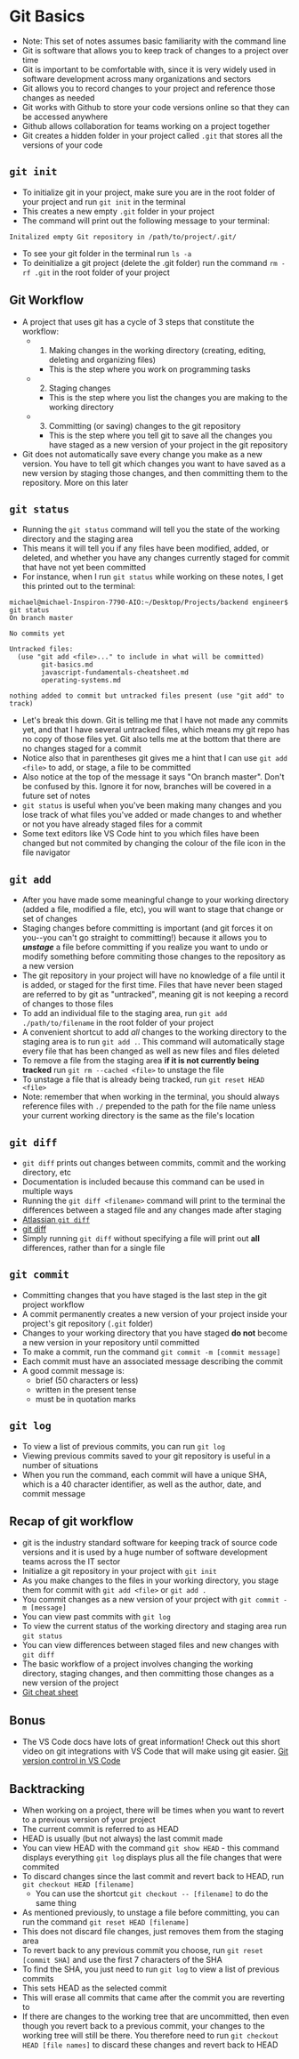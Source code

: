 # Git Basics
- Note: This set of notes assumes basic familiarity with the command line
- Git is software that allows you to keep track of changes to a project over time
- Git is important to be comfortable with, since it is very widely used in software development across many organizations and sectors
- Git allows you to record changes to your project and reference those changes as needed
- Git works with Github to store your code versions online so that they can be accessed anywhere
- Github allows collaboration for teams working on a project together
- Git creates a hidden folder in your project called `.git` that stores all the versions of your code 

## `git init`
- To initialize git in your project, make sure you are in the root folder of your project and run `git init` in the terminal 
- This creates a new empty `.git` folder in your project 
- The command will print out the following message to your terminal: 

```
Initalized empty Git repository in /path/to/project/.git/
```
- To see your git folder in the terminal run `ls -a` 
- To deinitialize a git project (delete the .git folder) run the command `rm -rf .git` in the root folder of your project

## Git Workflow 
- A project that uses git has a cycle of 3 steps that constitute the workflow: 
  - 1. Making changes in the working directory (creating, editing, deleting and organizing files)
    - This is the step where you work on programming tasks 
  - 2. Staging changes 
    - This is the step where you list the changes you are making to the working directory 
  - 3. Committing (or saving) changes to the git repository 
    - This is the step where you tell git to save all the changes you have staged as a new version of your project in the git repository
- Git does not automatically save every change you make as a new version. You have to tell git which changes you want to have saved as a new version by staging those changes, and then committing them to the repository. More on this later

## `git status` 
- Running the `git status` command will tell you the state of the working directory and the staging area 
- This means it will tell you if any files have been modified, added, or deleted, and whether you have any changes currently staged for commit that have not yet been committed
- For instance, when I run `git status` while working on these notes, I get this printed out to the terminal: 

```
michael@michael-Inspiron-7790-AIO:~/Desktop/Projects/backend engineer$ git status
On branch master

No commits yet

Untracked files:
  (use "git add <file>..." to include in what will be committed)
        git-basics.md
        javascript-fundamentals-cheatsheet.md
        operating-systems.md

nothing added to commit but untracked files present (use "git add" to track)
```
- Let's break this down. Git is telling me that I have not made any commits yet, and that I have several untracked files, which means my git repo has no copy of those files yet. Git also tells me at the bottom that there are no changes staged for a commit 
- Notice also that in parentheses git gives me a hint that I can use `git add <file>` to add, or stage, a file to be committed 
- Also notice at the top of the message it says "On branch master". Don't be confused by this. Ignore it for now, branches will be covered in a future set of notes
- `git status` is useful when you've been making many changes and you lose track of what files you've added or made changes to and whether or not you have already staged files for a commit 
- Some text editors like VS Code hint to you which files have been changed but not commited by changing the colour of the file icon in the file navigator

## `git add` 
- After you have made some meaningful change to your working directory (added a file, modified a file, etc), you will want to stage that change or set of changes 
- Staging changes before committing is important (and git forces it on you--you can't go straight to committing!) because it allows you to ***unstage*** a file before committing if you realize you want to undo or modify something before commiting those changes to the repository as a new version
- The git repository in your project will have no knowledge of a file until it is added, or staged for the first time. Files that have never been staged are referred to by git as "untracked", meaning git is not keeping a record of changes to those files
- To add an individual file to the staging area, run `git add ./path/to/filename` in the root folder of your project
- A convenient shortcut to add *all* changes to the working directory to the staging area is to run `git add .`. This command will automatically stage every file that has been changed as well as new files and files deleted
- To remove a file from the staging area **if it is not currently being tracked** run `git rm --cached <file>` to unstage the file
- To unstage a file that is already being tracked, run `git reset HEAD <file>`
- Note: remember that when working in the terminal, you should always reference files with `./` prepended to the path for the file name unless your current working directory is the same as the file's location

## `git diff` 
- `git diff` prints out changes between commits, commit and the working directory, etc
- Documentation is included because this command can be used in multiple ways
- Running the `git diff <filename>` command will print to the terminal the differences between a staged file and any changes made after staging 
- [Atlassian `git diff`](https://www.atlassian.com/git/tutorials/saving-changes/git-diff#:~:text=git%20diff%20is%20a%20multi,%2C%20branches%2C%20files%20and%20more.&text=The%20git%20diff%20command%20is,state%20of%20a%20Git%20repo.)
- [git diff](https://git-scm.com/docs/git-diff)
- Simply running `git diff` without specifying a file will print out **all** differences, rather than for a single file

## `git commit`
- Committing changes that you have staged is the last step in the git project workflow 
- A commit permanently creates a new version of your project inside your project's git repository (`.git` folder)
- Changes to your working directory that you have staged **do not** become a new version in your repository until committed
- To make a commit, run the command `git commit -m [commit message]`
- Each commit must have an associated message describing the commit 
- A good commit message is: 
  - brief (50 characters or less)
  - written in the present tense 
  - must be in quotation marks

## `git log`
- To view a list of previous commits, you can run `git log`
- Viewing previous commits saved to your git repository is useful in a number of situations
- When you run the command, each commit will have a unique SHA, which is a 40 character identifier, as well as the author, date, and commit message

## Recap of git workflow
- git is the industry standard software for keeping track of source code versions and it is used by a huge number of software development teams across the IT sector 
- Initialize a git repository in your project with `git init`
- As you make changes to the files in your working directory, you stage them for commit with `git add <file>` or `git add .`
- You commit changes as a new version of your project with `git commit -m [message]`
- You can view past commits with `git log` 
- To view the current status of the working directory and staging area run `git status`
- You can view differences between staged files and new changes with `git diff`
- The basic workflow of a project involves changing the working directory, staging changes, and then committing those changes as a new version of the project
- [Git cheat sheet](https://education.github.com/git-cheat-sheet-education.pdf)

## Bonus 
- The VS Code docs have lots of great information! Check out this short video on git integrations with VS Code that will make using git easier. [Git version control in VS Code](https://code.visualstudio.com/docs/introvideos/versioncontrol)

## Backtracking 
- When working on a project, there will be times when you want to revert to a previous version of your project 
- The current commit is referred to as HEAD
- HEAD is usually (but not always) the last commit made
- You can view HEAD with the command `git show HEAD` - this command displays everything `git log` displays plus all the file changes that were commited
- To discard changes since the last commit and revert back to HEAD, run `git checkout HEAD [filename]`
  - You can use the shortcut `git checkout -- [filename]` to do the same thing
- As mentioned previously, to unstage a file before committing, you can run the command `git reset HEAD [filename]`
- This does not discard file changes, just removes them from the staging area
- To revert back to any previous commit you choose, run `git reset [commit SHA]` and use the first 7 characters of the SHA 
- To find the SHA, you just need to run `git log` to view a list of previous commits
- This sets HEAD as the selected commit
- This will erase all commits that came after the commit you are reverting to
- If there are changes to the working tree that are uncommitted, then even though you revert back to a previous commit, your changes to the working tree will still be there. You therefore need to run `git checkout HEAD [file names]` to discard these changes and revert back to HEAD